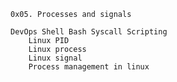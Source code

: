 	0x05. Processes and signals

	DevOps Shell Bash Syscall Scripting
		Linux PID
		Linux process
		Linux signal
		Process management in linux
